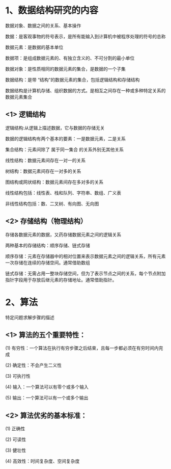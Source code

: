 # 1、数据结构研究的内容

数据对象、数据之间的关系、基本操作

数据：是客观事物的符号表示，是所有能输入到计算机中被程序处理的符号的总称

数据元素：是数据的基本单位

数据项：是组成数据元素的、有独立含义的、不可分割的最小单位

数据对象：是性质相同的数据元素的集合，是数据的一个子集

数据结构：是带 “结构”的数据元素的集合，包括逻辑结构和存储结构

 数据结构是计算机存储、组织数据的方式。是相互之间存在一种或多种特定关系的数据元素集合

## <1> 逻辑结构

逻辑结构:从逻辑上描述数据，它与数据的存储无关

数据的逻辑结构有两个基本的要素：一是数据元素，二是关系

集合结构：元素间除了 属于同一集合 的关系外别无其他关系

线性结构：数据元素间存在一对一的关系

树结构：数据元素间存在一对多的关系

图结构或网状结构：数据元素间存在多对多的关系

线性结构包括：线性表、栈和队列、字符串、数组、广义表

非线性结构包括：数、二叉树、有向图、无向图

## <2> 存储结构（物理结构）

存储各数据元素的数据，又药存储数据元素之间的逻辑关系

两种基本的存储结构：顺序存储、链式存储

顺序存储：元素在存储器中的相对位置来表示数据元素之间的逻辑关系，所有元素一次存储在连续的存储空间。通常借助数组

链式存储：无需占用一整块存储空间，但为了表示节点之间的关系，每个节点附加指针字段用于存放后继元素的存储地址。通常借助指针。

# 2、算法

特定问题求解步骤的描述

## <1> 算法的五个重要特性：

(1) 有穷性：一个算法在执行有穷步骤之后结束，且每一步都必须在有穷时间内完成

(2) 确定性：不会产生二义性

(3) 可执行性

(4) 输入：一个算法可以有零个或多个输入

(5) 输出：一个算法可以有一个或多个输出

## <2> 算法优劣的基本标准：

(1) 正确性

(2) 可读性

(3) 健壮性

(4) 高效性：时间复杂度、空间复杂度


